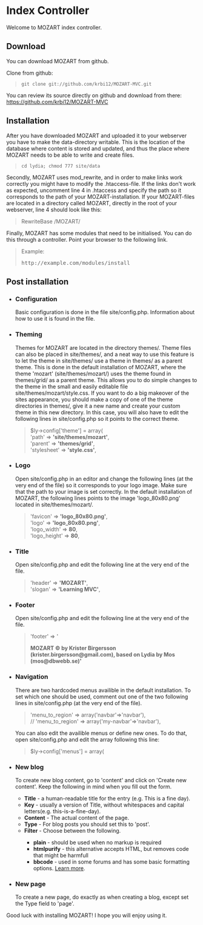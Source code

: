 <h1>Index Controller</h1>
<p>Welcome to MOZART index controller.</p>

<h2>Download</h2>
<p>You can download MOZART from github.</p>
<p>Clone from github:
</p>
<blockquote>
<code>git clone git://github.com/krbi12/MOZART-MVC.git</code>
</blockquote>
<p>You can review its source directly on github and download from there: <a href='https://github.com/krbi12/MOZART-MVC'>https://github.com/krbi12/MOZART-MVC</a></p>

<h2>Installation</h2>
<p>After you have downloaded MOZART and uploaded it to your webserver you have to make the data-directory writable. This is the location of the database where content is stored and updated, and thus the place where MOZART needs
to be able to write and create files.</p>
<blockquote>
<code>cd lydia; chmod 777 site/data</code>
</blockquote>

<p>
Secondly, MOZART uses mod_rewrite, and in order to make links work correctly you might have to modify the .htaccess-file. If the links don't work as expected, uncomment line 4 in .htaccess and specify the path so it corresponds to the path of your MOZART-installation. If your MOZART-files are located in a directory called MOZART, directly in the root of your webserver, line 4 should look like this:
<blockquote>
RewriteBase /MOZART/
</blockquote>
</p>

<p>Finally, MOZART has some modules that need to be initialised. You can do this through a 
controller. Point your browser to the following link.</p>
<blockquote>
Example: <pre>http://example.com/modules/install</pre>
</blockquote>

<h2>Post installation</h2>
<ul>
<li>
<h3>Configuration</h3>
<p>Basic configuration is done in the file <span class="directory">site/config.php</span>. Information about how to use it is found in the file.
</p>
</li>
<li>
<h3>Theming</h3>
<p>Themes for MOZART are located in the directory <span class="directory">themes/</span>. Theme files can also be placed in <span class="directory">site/themes/</span>, and a neat way to use this feature is to let the theme in <span class="directory">site/themes/</span> use a theme in <span class="directory">themes/</span> as a parent theme. This is done in the default installation of MOZART, where the theme 'mozart' (<span class="directory">site/themes/mozart/</span>) uses the theme found in <span class="directory">themes/grid/</span> as a parent theme. This allows you to do simple changes to the theme in the small and easily editable file <span class="directory">site/themes/mozart/style.css</span>. If you want to do a big makeover of the sites appearance, you should make a copy of one of the theme directories in <span class="directory">themes/</span>, give it a new name and create your custom theme in this new directory. In this case, you will also have to edit the following lines in <span class="directory"
>site/config.php</span> so it points to the correct theme.
<blockquote>
$ly->config['theme'] = array(<br />
  'path'            => <strong>'site/themes/mozart'</strong>,<br />
  'parent'          => <strong>'themes/grid'</strong>,<br />
  'stylesheet'      => <strong>'style.css'</strong>,
</blockquote>
</p>
</li>
<li>
<h3>Logo</h3>
<p>Open <span class="directory">site/config.php</span> in an editor and change the following lines (at the very end of the file) so it corresponds to your logo image. Make sure that the path to your image is set correctly. In the default installation of MOZART, the following lines points to the image 'logo_80x80.png' located in <span class="directory">site/themes/mozart/</span>.
<blockquote>
'favicon' => <strong>'logo_80x80.png'</strong>,<br />
    'logo' => <strong>'logo_80x80.png'</strong>,<br />
    'logo_width'  => <strong>80</strong>,<br />
    'logo_height' => <strong>80</strong>,
</blockquote>
</p>
</li>
<li>
<h3>Title</h3>
<p>Open <span class="directory">site/config.php</span> and edit the following line at the very end of the file.
<blockquote>
    'header' => <strong>'MOZART'</strong>,<br />
    'slogan' => <strong>'Learning MVC'</strong>,
</blockquote>
</p>
</li>
<li>
<h3>Footer</h3>
<p>Open <span class="directory">site/config.php</span> and edit the following line at the very end of the file.
<blockquote>
    'footer' => '<strong><p>MOZART &copy; by Krister Birgersson (krister.birgersson@gmail.com), based on Lydia by Mos (mos@dbwebb.se)'</p></strong>
</blockquote>
</p>
</li>
<li>
<h3>Navigation</h3>
<p>There are two hardcoded menus availible in the default installation. To set which one should be used, comment out one of the two following lines in <span class="directory">site/config.php</span> (at the very end of the file).
<blockquote>
  'menu_to_region' => array('navbar'=>'navbar'),<br />
//  'menu_to_region' => array('my-navbar'=>'navbar'),
</blockquote>
You can also edit the availible menus or define new ones. To do that, open <span class="directory">site/config.php</span> and edit the array following this line:
<blockquote>
$ly->config['menus'] = array(
</blockquote>
</p>
</li>


<li>
<h3>New blog</h3>
<p>To create new blog content, go to 'content' and click on 'Create new content'. Keep the following in mind when you fill out the form.
<ul>
<li><strong>Title</strong> - a human-readable title for the entry (e.g. This is a fine day).</li>
<li><strong>Key</strong> - usually a version of Title, without whitespaces and capital letters(e.g. this-is-a-fine-day).</li>
<li><strong>Content</strong> - The actual content of the page.</li>
<li><strong>Type</strong> - For blog posts you should set this to 'post'.</li>
<li><strong>Filter</strong> - Choose between the following.</li>
<ul>
<li><strong>plain</strong> - should be used when no markup is required</li>
<li><strong>htmlpurify</strong> - this alternative accepts HTML, but removes code that might be harmfull</li>
<li><strong>bbcode</strong> - used in some forums and has some basic formatting options. <a target="_blank" href="http://en.wikipedia.org/wiki/BBCode">Learn more</a>.</li>
</ul>
</ul>
</p>
</li>



<li>
<h3>New page</h3>
<p>To create a new page, do exactly as when creating a blog, except set the Type field to 'page'.
</p>
</li>



</ul>
<p>
Good luck with installing MOZART! I hope you will enjoy using it.
</p>
